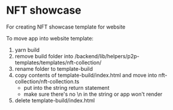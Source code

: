 # NFT showcase

For creating NFT showcase template for website

To move app into website template:

1. yarn build
2. remove build folder into /backend/lib/helpers/p2p-templates/templates/nft-collection/
3. rename folder to template-build
4. copy contents of template-build/index.html and move into nft-collection/nft-collection.ts
   - put into the string return statement
   - make sure there's no \n in the string or app won't render
5. delete template-build/index.html
